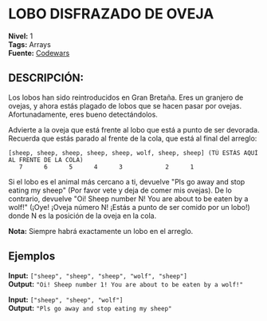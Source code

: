 # LOBO DISFRAZADO DE OVEJA

**Nivel:** 1
<br>
**Tags:** Arrays
<br>
**Fuente:** [Codewars](https://www.codewars.com/kata/5c8bfa44b9d1192e1ebd3d15)

## DESCRIPCIÓN:

Los lobos han sido reintroducidos en Gran Bretaña. Eres un granjero de ovejas, y ahora estás plagado de lobos que se hacen pasar por ovejas. Afortunadamente, eres bueno detectándolos.

Advierte a la oveja que está frente al lobo que está a punto de ser devorada. Recuerda que estás parado al frente de la cola, que está al final del arreglo:

```
[sheep, sheep, sheep, sheep, sheep, wolf, sheep, sheep] (TÚ ESTÁS AQUÍ AL FRENTE DE LA COLA)
   7      6      5      4      3            2      1
```
   
Si el lobo es el animal más cercano a ti, devuelve "Pls go away and stop eating my sheep" (Por favor vete y deja de comer mis ovejas). De lo contrario, devuelve "Oi! Sheep number N! You are about to be eaten by a wolf!" (¡Oye! ¡Oveja número N! ¡Estás a punto de ser comido por un lobo!) donde N es la posición de la oveja en la cola.

**Nota:** Siempre habrá exactamente un lobo en el arreglo.


## Ejemplos

**Input:** `["sheep", "sheep", "sheep", "wolf", "sheep"]`
<br>
**Output:** `"Oi! Sheep number 1! You are about to be eaten by a wolf!"`

**Input:** `["sheep", "sheep", "wolf"]`
<br>
**Output:** `"Pls go away and stop eating my sheep"`
